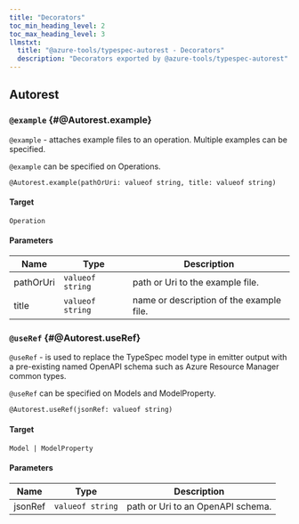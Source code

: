 ```yaml
---
title: "Decorators"
toc_min_heading_level: 2
toc_max_heading_level: 3
llmstxt:
  title: "@azure-tools/typespec-autorest - Decorators"
  description: "Decorators exported by @azure-tools/typespec-autorest"
---
```


## Autorest

### `@example` {#@Autorest.example}

`@example` - attaches example files to an operation. Multiple examples can be specified.

`@example` can be specified on Operations.

```typespec
@Autorest.example(pathOrUri: valueof string, title: valueof string)
```

#### Target

`Operation`

#### Parameters

| Name      | Type             | Description                              |
| --------- | ---------------- | ---------------------------------------- |
| pathOrUri | `valueof string` | path or Uri to the example file.         |
| title     | `valueof string` | name or description of the example file. |

### `@useRef` {#@Autorest.useRef}

`@useRef` - is used to replace the TypeSpec model type in emitter output with a pre-existing named OpenAPI schema such as Azure Resource Manager common types.

`@useRef` can be specified on Models and ModelProperty.

```typespec
@Autorest.useRef(jsonRef: valueof string)
```

#### Target

`Model | ModelProperty`

#### Parameters

| Name    | Type             | Description                       |
| ------- | ---------------- | --------------------------------- |
| jsonRef | `valueof string` | path or Uri to an OpenAPI schema. |
